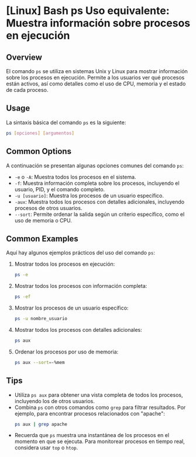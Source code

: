 # [Linux] Bash ps Uso equivalente: Muestra información sobre procesos en ejecución

## Overview
El comando `ps` se utiliza en sistemas Unix y Linux para mostrar información sobre los procesos en ejecución. Permite a los usuarios ver qué procesos están activos, así como detalles como el uso de CPU, memoria y el estado de cada proceso.

## Usage
La sintaxis básica del comando `ps` es la siguiente:

```bash
ps [opciones] [argumentos]
```

## Common Options
A continuación se presentan algunas opciones comunes del comando `ps`:

- `-e` o `-A`: Muestra todos los procesos en el sistema.
- `-f`: Muestra información completa sobre los procesos, incluyendo el usuario, PID, y el comando completo.
- `-u [usuario]`: Muestra los procesos de un usuario específico.
- `-aux`: Muestra todos los procesos con detalles adicionales, incluyendo procesos de otros usuarios.
- `--sort`: Permite ordenar la salida según un criterio específico, como el uso de memoria o CPU.

## Common Examples
Aquí hay algunos ejemplos prácticos del uso del comando `ps`:

1. Mostrar todos los procesos en ejecución:
   ```bash
   ps -e
   ```

2. Mostrar todos los procesos con información completa:
   ```bash
   ps -ef
   ```

3. Mostrar los procesos de un usuario específico:
   ```bash
   ps -u nombre_usuario
   ```

4. Mostrar todos los procesos con detalles adicionales:
   ```bash
   ps aux
   ```

5. Ordenar los procesos por uso de memoria:
   ```bash
   ps aux --sort=-%mem
   ```

## Tips
- Utiliza `ps aux` para obtener una vista completa de todos los procesos, incluyendo los de otros usuarios.
- Combina `ps` con otros comandos como `grep` para filtrar resultados. Por ejemplo, para encontrar procesos relacionados con "apache":
  ```bash
  ps aux | grep apache
  ```
- Recuerda que `ps` muestra una instantánea de los procesos en el momento en que se ejecuta. Para monitorear procesos en tiempo real, considera usar `top` o `htop`.